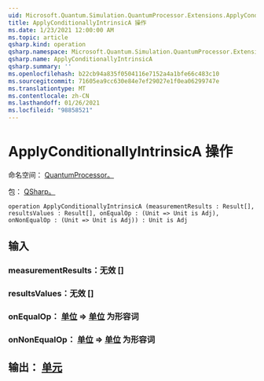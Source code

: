 ```yaml
---
uid: Microsoft.Quantum.Simulation.QuantumProcessor.Extensions.ApplyConditionallyIntrinsicA
title: ApplyConditionallyIntrinsicA 操作
ms.date: 1/23/2021 12:00:00 AM
ms.topic: article
qsharp.kind: operation
qsharp.namespace: Microsoft.Quantum.Simulation.QuantumProcessor.Extensions
qsharp.name: ApplyConditionallyIntrinsicA
qsharp.summary: ''
ms.openlocfilehash: b22cb94a835f0504116e7152a4a1bfe66c483c10
ms.sourcegitcommit: 71605ea9cc630e84e7ef29027e1f0ea06299747e
ms.translationtype: MT
ms.contentlocale: zh-CN
ms.lasthandoff: 01/26/2021
ms.locfileid: "98858521"
---
```

# <a name="applyconditionallyintrinsica-operation"></a>ApplyConditionallyIntrinsicA 操作

命名空间： [QuantumProcessor。](xref:Microsoft.Quantum.Simulation.QuantumProcessor.Extensions)

包： [QSharp。](https://nuget.org/packages/Microsoft.Quantum.QSharp.Core)




```qsharp
operation ApplyConditionallyIntrinsicA (measurementResults : Result[], resultsValues : Result[], onEqualOp : (Unit => Unit is Adj), onNonEqualOp : (Unit => Unit is Adj)) : Unit is Adj
```


## <a name="input"></a>输入

### <a name="measurementresults--__invalidresult__"></a>measurementResults：__无效 <Result>__[]




### <a name="resultsvalues--__invalidresult__"></a>resultsValues：__无效 <Result>__[]




### <a name="onequalop--unit--unit--is-adj"></a>onEqualOp： [单位](xref:microsoft.quantum.lang-ref.unit) => [单位](xref:microsoft.quantum.lang-ref.unit)  为形容词




### <a name="onnonequalop--unit--unit--is-adj"></a>onNonEqualOp： [单位](xref:microsoft.quantum.lang-ref.unit) => [单位](xref:microsoft.quantum.lang-ref.unit)  为形容词





## <a name="output--unit"></a>输出： [单元](xref:microsoft.quantum.lang-ref.unit)

